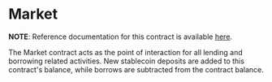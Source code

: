# Market

**NOTE**: Reference documentation for this contract is available [here](https://app.gitbook.com/@anchor-protocol/s/anchor-2/smart-contracts/money-market/market).

The Market contract acts as the point of interaction for all lending and 
borrowing related activities. New stablecoin deposits are added to this 
contract's balance, while borrows are subtracted from the contract balance.
